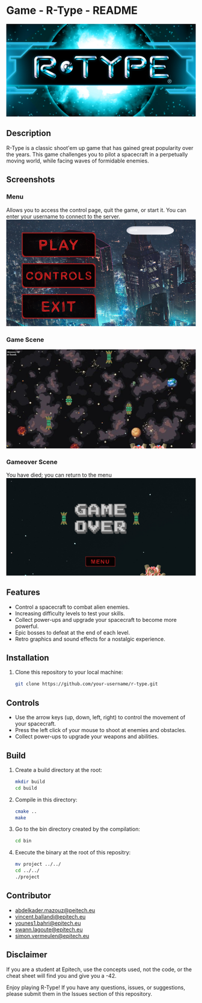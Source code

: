 # Game - R-Type - README

![R-Type Logo](./assets/Doc/LogoRtype.png)

## Description

R-Type is a classic shoot'em up game that has gained great popularity over the years. This game challenges you to pilot a spacecraft in a perpetually moving world, while facing waves of formidable enemies.

## Screenshots

### Menu

Allows you to access the control page, quit the game, or start it. You can enter your username to connect to the server.
![Screenshot 3](./assets/Doc/screenshot3.png)

### Game Scene
![Screenshot 1](./assets/Doc/screenshot1.png)

### Gameover Scene
You have died; you can return to the menu
![Screenshot 2](./assets/Doc/screenshot2.png)

## Features

- Control a spacecraft to combat alien enemies.
- Increasing difficulty levels to test your skills.
- Collect power-ups and upgrade your spacecraft to become more powerful.
- Epic bosses to defeat at the end of each level.
- Retro graphics and sound effects for a nostalgic experience.

## Installation

1. Clone this repository to your local machine:
   ```bash
   git clone https://github.com/your-username/r-type.git

## Controls

- Use the arrow keys (up, down, left, right) to control the movement of your spacecraft.
- Press the left click of your mouse to shoot at enemies and obstacles.
- Collect power-ups to upgrade your weapons and abilities.

## Build

1. Create a build directory at the root:
    ```bash
    mkdir build
    cd build

2. Compile in this directory:
    ```bash
    cmake ..
    make

3. Go to the bin directory created by the compilation:
    ```bash
    cd bin

4. Execute the binary at the root of this repositry:
    ```bash
    mv project ../../
    cd ../../
    ./project

## Contributor

- abdelkader.mazouz@peitech.eu
- vincent.ballandi@epitech.eu
- younes1.bahri@epitech.eu
- swann.lagoute@epitech.eu
- simon.vermeulen@epitech.eu

## Disclaimer

If you are a student at Epitech, use the concepts used, not the code, or the cheat sheet will find you and give you a -42.

Enjoy playing R-Type! If you have any questions, issues, or suggestions, please submit them in the Issues section of this repository.